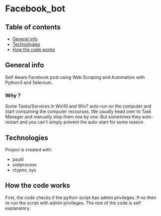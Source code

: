 
# Facebook_bot

## Table of contents
* [General info](#general-info)
* [Technologies](#Technologies)
* [How the code works](#How-the-code-works)

## General info
Self Aware Facebook post using Web Scraping and Automation with Python3 and Selenium.

### Why ?
Some Tasks/Services in Win10 and Win7 auto-run on the computer and start consuming the computer recourses. We usually head over to Task Manager and manually stop them one by one. But sometimes they auto-restart and you can't simply prevent the auto-start for some reason.

## Technologies
Project is created with:
* psutil
* subprocess
* ctypes, sys


## How the code works
First, the code checks if the python script has admin privileges. If no then re-run the script with admin privileges.
The rest of the code is self explanatory.
